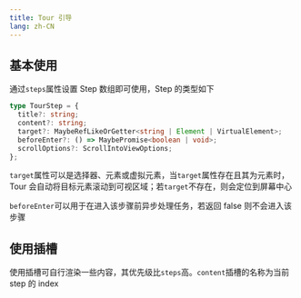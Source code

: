 ```yaml
---
title: Tour 引导
lang: zh-CN
---
```


## 基本使用

通过`steps`属性设置 Step 数组即可使用，Step 的类型如下

```ts
type TourStep = {
  title?: string;
  content?: string;
  target?: MaybeRefLikeOrGetter<string | Element | VirtualElement>;
  beforeEnter?: () => MaybePromise<boolean | void>;
  scrollOptions?: ScrollIntoViewOptions;
};
```

`target`属性可以是选择器、元素或虚拟元素，当`target`属性存在且其为元素时，Tour 会自动将目标元素滚动到可视区域；若`target`不存在，则会定位到屏幕中心

`beforeEnter`可以用于在进入该步骤前异步处理任务，若返回 false 则不会进入该步骤

<!-- @Code:basicUsage -->

## 使用插槽

使用插槽可自行渲染一些内容，其优先级比`steps`高。`content`插槽的名称为当前 step 的 index

<!-- @Code:contentSlot -->

<!--this file is copied from Chinese md, remove this comment to update it, or it will be overwritten on next build-->